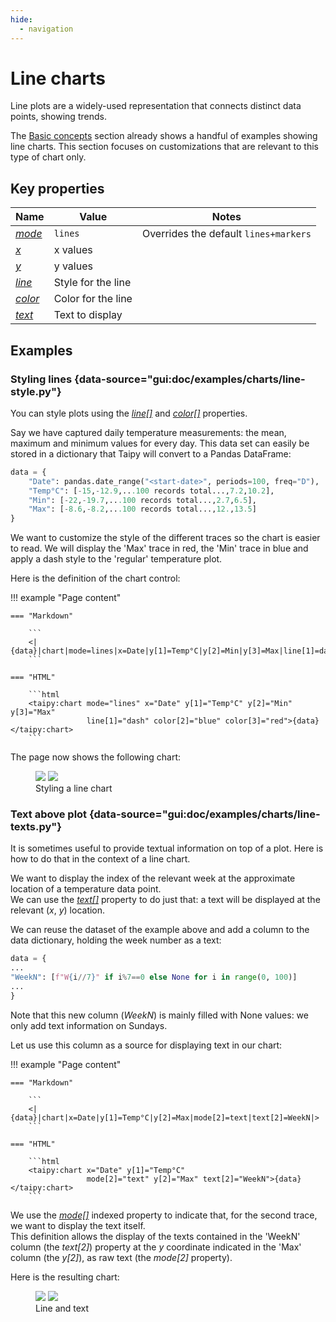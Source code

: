```yaml
---
hide:
  - navigation
---
```


# Line charts

Line plots are a widely-used representation that connects distinct
data points, showing trends.

The [Basic concepts](basics.md) section already shows a handful of examples
showing line charts. This section focuses on customizations that are
relevant to this type of chart only.

## Key properties

| Name            | Value           | Notes   |
| --------------- | ------------------------- | ------------------ |
| [*mode*](../chart.md#p-mode)      | `lines`          | Overrides the default `lines+markers` |
| [*x*](../chart.md#p-x)            | x values           |  |
| [*y*](../chart.md#p-y)            | y values           |  |
| [*line*](../chart.md#p-line)      | Style for the line |  |
| [*color*](../chart.md#p-color)  | Color for the line  |  |
| [*text*](../chart.md#p-text)  | Text to display  |  |

## Examples

### Styling lines {data-source="gui:doc/examples/charts/line-style.py"}

You can style plots using the [*line[]*](../chart.md#p-line) and
[*color[]*](../chart.md#p-color) properties.

Say we have captured daily temperature measurements: the mean, maximum
and minimum values for every day. This data set can easily be stored in a
dictionary that Taipy will convert to a Pandas DataFrame:
```py
data = {
    "Date": pandas.date_range("<start-date>", periods=100, freq="D"),
    "Temp°C": [-15,-12.9,...100 records total...,7.2,10.2],
    "Min": [-22,-19.7,...100 records total...,2.7,6.5],
    "Max": [-8.6,-8.2,...100 records total...,12.,13.5]
}
```

We want to customize the style of the different traces so the chart
is easier to read. We will display the 'Max' trace in red, the 'Min'
trace in blue and apply a dash style to the 'regular' temperature
plot.

Here is the definition of the chart control:

!!! example "Page content"

    === "Markdown"

        ```
        <|{data}|chart|mode=lines|x=Date|y[1]=Temp°C|y[2]=Min|y[3]=Max|line[1]=dash|color[2]=blue|color[3]=red|>
        ```
  
    === "HTML"

        ```html
        <taipy:chart mode="lines" x="Date" y[1]="Temp°C" y[2]="Min" y[3]="Max"
                     line[1]="dash" color[2]="blue" color[3]="red">{data}</taipy:chart>
        ```

The page now shows the following chart:
<figure>
    <img src="../line-style-d.png" class="visible-dark" />
    <img src="../line-style-l.png" class="visible-light"/>
    <figcaption>Styling a line chart</figcaption>
</figure>

### Text above plot {data-source="gui:doc/examples/charts/line-texts.py"}

It is sometimes useful to provide textual information on top of a plot.
Here is how to do that in the context of a line chart.

We want to display the index of the relevant week at the approximate location of a
temperature data point.<br/>
We can use the [*text[]*](../chart.md#p-text) property to do just that: a text will
be displayed at the relevant (*x*, *y*) location.

We can reuse the dataset of the example above and add a column to
the data dictionary, holding the week number as a text:
```py
data = {
...
"WeekN": [f"W{i//7}" if i%7==0 else None for i in range(0, 100)]
...
}
```
Note that this new column (*WeekN*) is mainly filled with None values: we only add text
information on Sundays.

Let us use this column as a source for displaying text in our chart:

!!! example "Page content"

    === "Markdown"

        ```
        <|{data}|chart|x=Date|y[1]=Temp°C|y[2]=Max|mode[2]=text|text[2]=WeekN|>
        ```
  
    === "HTML"

        ```html
        <taipy:chart x="Date" y[1]="Temp°C"
                     mode[2]="text" y[2]="Max" text[2]="WeekN">{data}</taipy:chart>
        ```

We use the [*mode[]*](../chart.md#p-mode) indexed property to indicate that, for
the second trace, we want to display the text itself.<br/>
This definition allows the display of the texts contained in the 'WeekN'
column (the *text[2]*) property at the *y* coordinate indicated in the
'Max' column (the *y[2]*), as raw text (the *mode[2]* property).

Here is the resulting chart:
<figure>
    <img src="../line-text-d.png" class="visible-dark" />
    <img src="../line-text-l.png" class="visible-light"/>
    <figcaption>Line and text</figcaption>
</figure>
